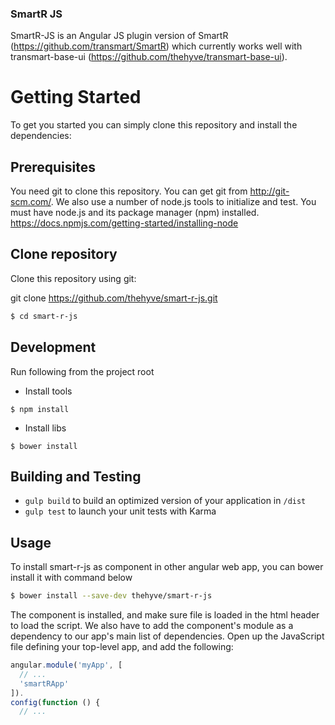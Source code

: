 ### SmartR JS 

SmartR-JS is an Angular JS plugin version of SmartR (https://github.com/transmart/SmartR) which currently works well with transmart-base-ui (https://github.com/thehyve/transmart-base-ui). 

# Getting Started

To get you started you can simply clone this repository and install the dependencies:

## Prerequisites

You need git to clone this repository. You can get git from http://git-scm.com/.
We also use a number of node.js tools to initialize and test. You must have node.js and its package 
manager (npm) installed. https://docs.npmjs.com/getting-started/installing-node 

## Clone repository

Clone this repository using git:

git clone https://github.com/thehyve/smart-r-js.git
```bash
$ cd smart-r-js
```

## Development
Run following from the project root

- Install tools
```
$ npm install 
```
- Install libs
```
$ bower install 
```

## Building and Testing

* `gulp build` to build an optimized version of your application in `/dist`
* `gulp test` to launch your unit tests with Karma

## Usage

To install smart-r-js as component in other angular web app, you can bower install it with command below

```bash
$ bower install --save-dev thehyve/smart-r-js
```

The component is installed, and make sure file is loaded in the html header to load the script. We also have to add the 
component's module as a dependency to our app's main list of dependencies. Open up the JavaScript file defining your 
top-level app, and add the following:

```js
angular.module('myApp', [
  // ...
  'smartRApp'
]).
config(function () {
  // ...
```
